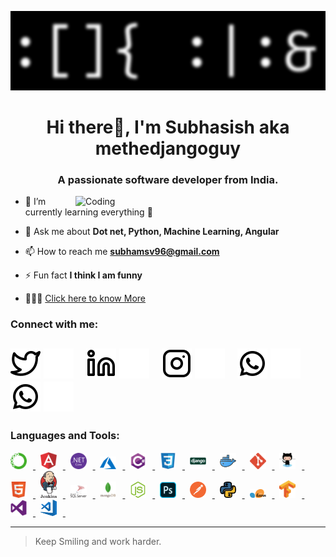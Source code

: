 [![MasterHead](./img/Background.jpg)](https://linkedin.com/in/subhswain)
<h1 align="center">Hi there👋, I'm Subhasish aka methedjangoguy</h1>
<h3 align="center">A passionate software developer from India.</h3>
<img align="right" alt="Coding" width="400" src="https://c.tenor.com/NOYF3f82b_gAAAAC/programmer.gif">

- 🌱 I’m currently learning everything 🤣

- 💬 Ask me about **Dot net, Python, Machine Learning, Angular**

- 📫 How to reach me **subhamsv96@gmail.com**

- ⚡ Fun fact **I think I am funny**

- 🧑🏼‍💻 [Click here to know More](https://subhasishswainofficial.vercel.app/)

<h3 align="left">Connect with me:</h3>

[![website](./img/twitter-light.svg)](https://twitter.com/iSUBHASISHSWAIN#gh-light-mode-only)
[![website](./img/twitter-dark.svg)](https://twitter.com/iSUBHASISHSWAIN#gh-dark-mode-only)
&nbsp;&nbsp;
[![website](./img/linkedin-light.svg)](https://linkedin.com/in/subhswain#gh-light-mode-only)
[![website](./img/linkedin-dark.svg)](https://linkedin.com/in/subhswain#gh-dark-mode-only)
&nbsp;&nbsp;
[![website](./img/instagram-light.svg)](https://instagram.com/subhasishswainofficial#gh-light-mode-only)
[![website](./img/instagram-dark.svg)](https://instagram.com/subhasishswainofficial#gh-dark-mode-only)
&nbsp;&nbsp;
[![website](./img/whatsapp-light.svg)](https://wa.link/wrjbgn#gh-light-mode-only)
[![website](./img/whatsapp-dark.svg)](https://wa.link/wrjbgn#gh-dark-mode-only)
&nbsp;&nbsp;
[![website](./img/whatsapp-light.svg)](https://wa.link/wrjbgn#gh-light-mode-only)
[![website](./img/whatsapp-dark.svg)](https://wa.link/wrjbgn#gh-dark-mode-only)
---
<h3 align="left">Languages and Tools:</h3>
<p align="left"> 

<a href="https://www.anaconda.com/" target="_blank" rel="noreferrer"> <img style="padding-right:10px;" src="./img/anaconda.png" alt="anaconda" width="26px"/> </a> &nbsp;
<a href="https://angular.io" target="_blank" rel="noreferrer"> <img style="padding-right:10px;" src="./img/angular.svg" alt="angular" width="26px"/> </a> &nbsp;
<a href="https://dotnet.microsoft.com/en-us/learn/aspnet/what-is-aspnet-core" target="_blank" rel="noreferrer"> <img style="padding-right:10px;" src="./img/dotnetcore.svg" alt="Asp.Net Core" width="26px"/> </a> &nbsp;
<a href="https://azure.microsoft.com/en-in/overview/what-is-azure/" target="_blank" rel="noreferrer"> <img style="padding-right:10px;" src="./img/azure.svg" alt="Microsoft Azure" width="26px"/> </a> &nbsp;
<a href="https://www.c-sharpcorner.com/article/what-is-c-sharp/" target="_blank" rel="noreferrer"> <img style="padding-right:10px;" src="./img/csharp.svg" alt="C#" width="26px"/> </a> &nbsp;
<a href="https://www.w3schools.com/whatis/whatis_css.asp" target="_blank" rel="noreferrer"> <img style="padding-right:10px;" src="./img/css3.svg" alt="CSS3" width="26px"/> </a> &nbsp;
<a href="https://www.pythonforbeginners.com/learn-python/what-is-django" target="_blank" rel="noreferrer"> <img style="padding-right:10px;" src="./img/django.svg" alt="Django" width="26px"/> </a> &nbsp;
<a href="https://www.ibm.com/cloud/learn/docker" target="_blank" rel="noreferrer"> <img style="padding-right:10px;" src="./img/docker.svg" alt="Docker" width="26px"/> </a> &nbsp;
<a href="https://www.git-scm.com/book/en/v2/Getting-Started-What-is-Git%3F" target="_blank" rel="noreferrer"> <img style="padding-right:10px;" src="./img/git.svg" alt="Git" width="26px"/> </a> &nbsp;
<a href="https://www.w3schools.com/whatis/whatis_github.asp" target="_blank" rel="noreferrer"> <img style="padding-right:10px;" src="./img/github.svg" alt="GitHub" width="26px"/> </a> &nbsp;
<a href="https://www.w3schools.com/whatis/whatis_html.asp" target="_blank" rel="noreferrer"> <img style="padding-right:10px;" src="./img/html.svg" alt="Html" width="26px"/> </a> &nbsp;
<a href="https://www.tutorialspoint.com/jenkins/jenkins_overview.htm" target="_blank" rel="noreferrer"> <img style="padding-right:10px;" src="./img/jenkins.svg" alt="Jenkins" width="26px"/> </a> &nbsp;
<a href="https://www.tutorialspoint.com/ms_sql_server/ms_sql_server_overview.htm" target="_blank" rel="noreferrer"> <img style="padding-right:10px;" src="./img/microsoft-sql-server.svg" alt="Microsoft SQL Server" width="26px"/> </a> &nbsp;
<a href="https://www.mongodb.com/what-is-mongodb" target="_blank" rel="noreferrer"> <img style="padding-right:10px;" src="./img/mongodb.svg" alt="Mongodb" width="26px"/> </a> &nbsp;
<a href="https://nodejs.org/en/about/" target="_blank" rel="noreferrer"> <img style="padding-right:10px;" src="./img/node-js.svg" alt="Node.js" width="26px"/> </a> &nbsp;
<a href="https://www.guru99.com/introduction-to-photoshop-cc.html" target="_blank" rel="noreferrer"> <img style="padding-right:10px;" src="./img/adobe-photoshop.svg" alt="Adobe Photoshop" width="26px"/> </a> &nbsp;
<a href="https://www.postman.com/product/what-is-postman/" target="_blank" rel="noreferrer"> <img style="padding-right:10px;" src="./img/postman.svg" alt="Postman" width="26px"/> </a> &nbsp;
<a href="https://www.python.org/doc/essays/blurb/" target="_blank" rel="noreferrer"> <img style="padding-right:10px;" src="./img/python.svg" alt="Python" width="26px"/> </a> &nbsp;
<a href="https://www.tutorialspoint.com/scikit_learn/scikit_learn_introduction.htm" target="_blank" rel="noreferrer"> <img style="padding-right:10px;" src="./img/scikit-learn.svg" alt="Sklearn" width="26px"/> </a> &nbsp;
<a href="https://www.tensorflow.org/" target="_blank" rel="noreferrer"> <img style="padding-right:10px;" src="./img/tensorflow.svg" alt="Tensorflow" width="26px"/> </a> &nbsp;
<a href="https://www.geeksforgeeks.org/introduction-to-visual-studio/" target="_blank" rel="noreferrer"> <img style="padding-right:10px;" src="./img/visualstudio.svg" alt="Visual Studio" width="26px"/> </a> &nbsp;
<a href="https://www.educba.com/what-is-visual-studio-code/" target="_blank" rel="noreferrer"> <img style="padding-right:10px;" src="./img/visual-studio-code.svg" alt="Visual Studio Code" width="26px"/> </a> &nbsp;
</p>

---
>Keep Smiling and work harder.
